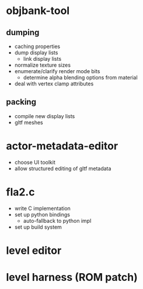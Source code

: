 
# objbank-tool

## dumping
- caching properties
- dump display lists
    - link display lists
- normalize texture sizes
- enumerate/clarify render mode bits
    - determine alpha blending options from material
- deal with vertex clamp attributes

## packing
- compile new display lists
- gltf meshes

# actor-metadata-editor
- choose UI toolkit
- allow structured editing of gltf metadata

# fla2.c
- write C implementation
- set up python bindings
    - auto-fallback to python impl
- set up build system

# level editor

# level harness (ROM patch)